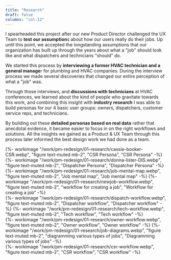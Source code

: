 ```yaml
---
title: "Research"
draft: false
columns: "col-12"
---
```

<div class="container lg gap-1">
<div class="col col-12 col-12 md-8 lg-7 mb-2">

I spearheaded this project after our new Product Director challenged the UX Team to **test our assumption**s about how our users really do their jobs. Up until this point, we accepted the longstanding assumptions that our organization has built up through the years about what a "job" should look like and what dispatchers and technicians "should" do.

We started this process by **interviewing a former HVAC technician and  a general manage**r for plumbing and HVAC companies. During the interview process we made several discoveries that changed our entire perception of what a "job" was.

Through those interviews, and **discussions with technicians** at HVAC conferences, we learned about the kind of people who gravitate towards this work, and combining this insight with **industry research** I was able to build personas for our 4 basic user groups: owners, dispatchers, customer service reps, and technicians.

By building out these **detailed personas based on real data** rather that anecdotal evidence, it became easier to focus in on the right workflows and solutions. All the insights we gained as a Product &  UX Team through this process later informed the best design work we had done as a team.
</div>
<div class="col mt-1">
  {%- workimage "/work/pm-redesign/01-research/cassie-booker-CSR.webp", "figure text-muted mb-2", "CSR Persona", "CSR Persona"  -%}
</div>
<div class="col mt-1">
  {%- workimage "/work/pm-redesign/01-research/donna-lister-DIS.webp", "figure text-muted mb-2", "Dispatcher Persona", "Dispatcher Persona"  -%}
</div>
</div>

<div class="container lg gap-1">
<div class="col sm-6 md-3">
     {%- workimage "/work/pm-redesign/01-research/job-mental-map.webp", "figure text-muted mb-2", "Job mental map", "Job mental map"  -%}
     {%- workimage "/work/pm-redesign/01-research/newjob-workflow.webp", "figure text-muted mb-2", "workflow for creating a job", "Workflow for creating a job"  -%}
</div>
<div class="col sm-6 md-3">
    {%- workimage "/work/pm-redesign/01-research/dispatch-workflow.webp", "figure text-muted mb-2", "Dispatcher workflow", "Dispatcher workflow"  -%}
    {%- workimage "/work/pm-redesign/01-research/tech-workflow.webp", "figure text-muted mb-2", "Tech workflow", "Tech workflow"  -%}
</div>
<div class="col sm-6 md-3">
    {%- workimage "/work/pm-redesign/01-research/owner-workflow.webp", "figure text-muted mb-2", "Owner workflow", "Owner workflow"  -%}
    {%- workimage "/work/pm-redesign/01-research/job-diagrams.webp", "figure text-muted mb-2", "diagramming various types of jobs", "Diagramming various types of jobs"  -%}
</div>
<div class="col sm-6 md-3">
    {%- workimage "/work/pm-redesign/01-research/csr-workflow.webp", "figure text-muted mb-2", "CSR workflow", "CSR workflow"  -%}
</div>
</div>

